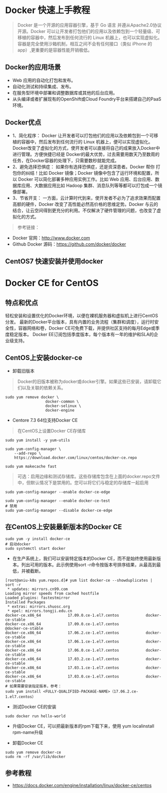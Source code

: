 # Docker 快速上手教程

> Docker 是一个开源的应用容器引擎，基于 Go 语言 并遵从Apache2.0协议开源。Docker 可以让开发者打包他们的应用以及依赖包到一个轻量级、可移植的容器中，然后发布到任何流行的 Linux 机器上，也可以实现虚拟化。容器是完全使用沙箱机制，相互之间不会有任何接口（类似 iPhone 的 app）,更重要的是容器性能开销极低。

## Docker的应用场景

- Web 应用的自动化打包和发布。
- 自动化测试和持续集成、发布。
- 在服务型环境中部署和调整数据库或其他的后台应用。
- 从头编译或者扩展现有的OpenShift或Cloud Foundry平台来搭建自己的PaaS环境。

## Docker优点

- 1、简化程序：
Docker 让开发者可以打包他们的应用以及依赖包到一个可移植的容器中，然后发布到任何流行的 Linux 机器上，便可以实现虚拟化。Docker改变了虚拟化的方式，使开发者可以直接将自己的成果放入Docker中进行管理。方便快捷已经是 Docker的最大优势，过去需要用数天乃至数周的	任务，在Docker容器的处理下，只需要数秒就能完成。
- 2、避免选择恐惧症：
如果你有选择恐惧症，还是资深患者。Docker 帮你	打包你的纠结！比如 Docker 镜像；Docker 镜像中包含了运行环境和配置，所以 Docker 可以简化部署多种应用实例工作。比如 Web 应用、后台应用、数据库应用、大数据应用比如 Hadoop 集群、消息队列等等都可以打包成一个镜像部署。
- 3、节省开支：
一方面，云计算时代到来，使开发者不必为了追求效果而配置高额的硬件，Docker 改变了高性能必然高价格的思维定势。Docker 与云的结合，让云空间得到更充分的利用。不仅解决了硬件管理的问题，也改变了虚拟化的方式。

> 参考链接：

- Docker 官网：http://www.docker.com
- Github Docker 源码：https://github.com/docker/docker

## CentOS7 快速安装并使用docker

# Docker CE for CentOS

## 特点和优点

轻松安装和设置优化的Docker环境，以便在裸机服务器和虚拟机上进行CentOS分发。 最新的Docker平台版本，具有内置的业务流程（集群和调度），运行时安全性，容器网络和卷，Docker CE可免费下载，并提供社区支持的每月Edge或季度稳定版本。 Docker EE订阅包括季度版本，每个版本有一年的维护和SLA的企业级支持。

## CentOS上安装docker-ce

- 卸载旧版本
> Docker的旧版本被称为docker或docker引擎。如果这些已安装，请卸载它们以及关联的依赖关系。

```
sudo yum remove docker \
                  docker-common \
                  docker-selinux \
                  docker-engine
```

- Centore 7.3 64位支持Docker CE

> 在CentOS上设置Docker CE存储库

```
sudo yum install -y yum-utils

sudo yum-config-manager \
    --add-repo \
    https://download.docker.com/linux/centos/docker-ce.repo

sudo yum makecache fast
```
> 可选：启用边缘和测试存储库。这些存储库包含在上面的docker.repo文件中，但默认情况下是禁用的。您可以将它们与稳定的存储库一起启用

```
sudo yum-config-manager --enable docker-ce-edge

sudo yum-config-manager --enable docker-ce-test
# 禁用
sudo yum-config-manager --disable docker-ce-edge
```

## 在CentOS上安装最新版本的Docker CE

```
sudo yum -y install docker-ce 
# 启动docker
sudo systemctl start docker
```

- 在生产系统上，我们可以安装特定版本的Docker CE，而不是始终使用最新版本。列出可用的版本。此示例使用sort -r命令按版本号排序结果，从最高到最低，并被截断。

```
[root@aniu-k8s yum.repos.d]# yum list docker-ce --showduplicates | sort -r
 * updates: mirrors.cn99.com
Loading mirror speeds from cached hostfile
Loaded plugins: fastestmirror
Installed Packages
 * extras: mirrors.shuosc.org
 * epel: mirrors.tongji.edu.cn
docker-ce.x86_64            17.09.0.ce-1.el7.centos            docker-ce-stable 
docker-ce.x86_64            17.09.0.ce-1.el7.centos            @docker-ce-stable
docker-ce.x86_64            17.06.2.ce-1.el7.centos            docker-ce-stable 
docker-ce.x86_64            17.06.1.ce-1.el7.centos            docker-ce-stable 
docker-ce.x86_64            17.06.0.ce-1.el7.centos            docker-ce-stable 
docker-ce.x86_64            17.03.2.ce-1.el7.centos            docker-ce-stable 
docker-ce.x86_64            17.03.1.ce-1.el7.centos            docker-ce-stable 
docker-ce.x86_64            17.03.0.ce-1.el7.centos            docker-ce-stable 
# 如果需要安装指定版本，参考：
sudo yum install <FULLY-QUALIFIED-PACKAGE-NAME>（17.06.2.ce-1.el7.centos）
```


- 测试Docker CE的安装

```
sudo docker run hello-world
```

- 升级Docker CE，可以把最新版本的rpm下载下来，使用 yum localinstall rpm-name升级

- 卸载Docker CE

```
sudo yum remove docker-ce
sudo rm -rf /var/lib/docker
```

## 参考教程

- https://docs.docker.com/engine/installation/linux/docker-ce/centos

